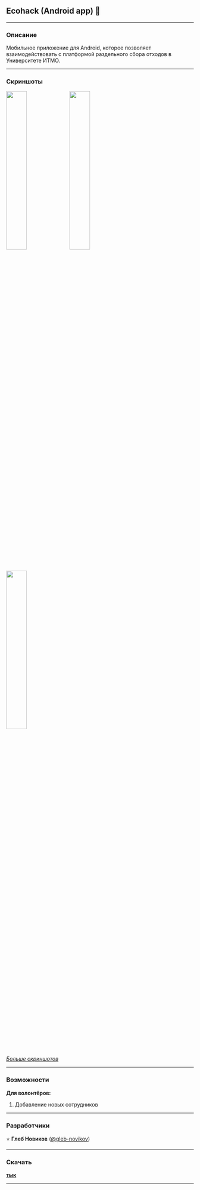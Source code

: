 ## Ecohack (Android app) :seedling:

---
### Описание
Мобильное приложение для Android, которое позволяет взаимодействовать с платформой раздельного сбора отходов в Университете ИТМО.

---
### Скриншоты
<div>
  <img src="https://github.com/infolab-club/Ecohack_Android/blob/master/screenshots/screenshot_00.jpg" width="33%" height="33%">
  <img src="https://github.com/infolab-club/Ecohack_Android/blob/master/screenshots/screenshot_01.jpg" width="33%" height="33%">
  <img src="https://github.com/infolab-club/Ecohack_Android/blob/master/screenshots/screenshot_03.jpg" width="33%" height="33%">
</div>

[*Больше скриншотов*](https://github.com/infolab-club/Ecohack_Android/tree/master/screenshots)

---
### Возможности
**Для волонтёров:**
1. Добавление новых сотрудников

---
### Разработчики
:star: **Глеб Новиков** ([@gleb-novikov](https://github.com/gleb-novikov))

---
### Скачать
[**тык**](https://github.com/infolab-club/Ecohack_Android/blob/master/apk/Ecohack.apk)

---
